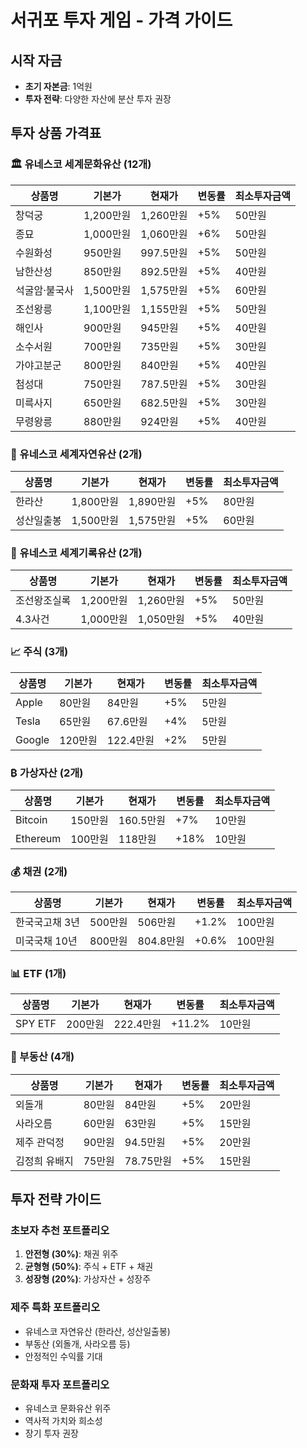 # 서귀포 투자 게임 - 가격 가이드

## 시작 자금
- **초기 자본금**: 1억원
- **투자 전략**: 다양한 자산에 분산 투자 권장

## 투자 상품 가격표

### 🏛️ 유네스코 세계문화유산 (12개)
| 상품명 | 기본가 | 현재가 | 변동률 | 최소투자금액 |
|--------|--------|---------|---------|--------------|
| 창덕궁 | 1,200만원 | 1,260만원 | +5% | 50만원 |
| 종묘 | 1,000만원 | 1,060만원 | +6% | 50만원 |
| 수원화성 | 950만원 | 997.5만원 | +5% | 50만원 |
| 남한산성 | 850만원 | 892.5만원 | +5% | 40만원 |
| 석굴암·불국사 | 1,500만원 | 1,575만원 | +5% | 60만원 |
| 조선왕릉 | 1,100만원 | 1,155만원 | +5% | 50만원 |
| 해인사 | 900만원 | 945만원 | +5% | 40만원 |
| 소수서원 | 700만원 | 735만원 | +5% | 30만원 |
| 가야고분군 | 800만원 | 840만원 | +5% | 40만원 |
| 첨성대 | 750만원 | 787.5만원 | +5% | 30만원 |
| 미륵사지 | 650만원 | 682.5만원 | +5% | 30만원 |
| 무령왕릉 | 880만원 | 924만원 | +5% | 40만원 |

### 🌋 유네스코 세계자연유산 (2개)
| 상품명 | 기본가 | 현재가 | 변동률 | 최소투자금액 |
|--------|--------|---------|---------|--------------|
| 한라산 | 1,800만원 | 1,890만원 | +5% | 80만원 |
| 성산일출봉 | 1,500만원 | 1,575만원 | +5% | 60만원 |

### 📜 유네스코 세계기록유산 (2개)
| 상품명 | 기본가 | 현재가 | 변동률 | 최소투자금액 |
|--------|--------|---------|---------|--------------|
| 조선왕조실록 | 1,200만원 | 1,260만원 | +5% | 50만원 |
| 4.3사건 | 1,000만원 | 1,050만원 | +5% | 40만원 |

### 📈 주식 (3개)
| 상품명 | 기본가 | 현재가 | 변동률 | 최소투자금액 |
|--------|--------|---------|---------|--------------|
| Apple | 80만원 | 84만원 | +5% | 5만원 |
| Tesla | 65만원 | 67.6만원 | +4% | 5만원 |
| Google | 120만원 | 122.4만원 | +2% | 5만원 |

### ₿ 가상자산 (2개)
| 상품명 | 기본가 | 현재가 | 변동률 | 최소투자금액 |
|--------|--------|---------|---------|--------------|
| Bitcoin | 150만원 | 160.5만원 | +7% | 10만원 |
| Ethereum | 100만원 | 118만원 | +18% | 10만원 |

### 💰 채권 (2개)
| 상품명 | 기본가 | 현재가 | 변동률 | 최소투자금액 |
|--------|--------|---------|---------|--------------|
| 한국국고채 3년 | 500만원 | 506만원 | +1.2% | 100만원 |
| 미국국채 10년 | 800만원 | 804.8만원 | +0.6% | 100만원 |

### 📊 ETF (1개)
| 상품명 | 기본가 | 현재가 | 변동률 | 최소투자금액 |
|--------|--------|---------|---------|--------------|
| SPY ETF | 200만원 | 222.4만원 | +11.2% | 10만원 |

### 🏢 부동산 (4개)
| 상품명 | 기본가 | 현재가 | 변동률 | 최소투자금액 |
|--------|--------|---------|---------|--------------|
| 외돌개 | 80만원 | 84만원 | +5% | 20만원 |
| 사라오름 | 60만원 | 63만원 | +5% | 15만원 |
| 제주 관덕정 | 90만원 | 94.5만원 | +5% | 20만원 |
| 김정희 유배지 | 75만원 | 78.75만원 | +5% | 15만원 |

## 투자 전략 가이드

### 초보자 추천 포트폴리오
1. **안전형 (30%)**: 채권 위주
2. **균형형 (50%)**: 주식 + ETF + 채권
3. **성장형 (20%)**: 가상자산 + 성장주

### 제주 특화 포트폴리오
- 유네스코 자연유산 (한라산, 성산일출봉)
- 부동산 (외돌개, 사라오름 등)
- 안정적인 수익률 기대

### 문화재 투자 포트폴리오
- 유네스코 문화유산 위주
- 역사적 가치와 희소성
- 장기 투자 권장